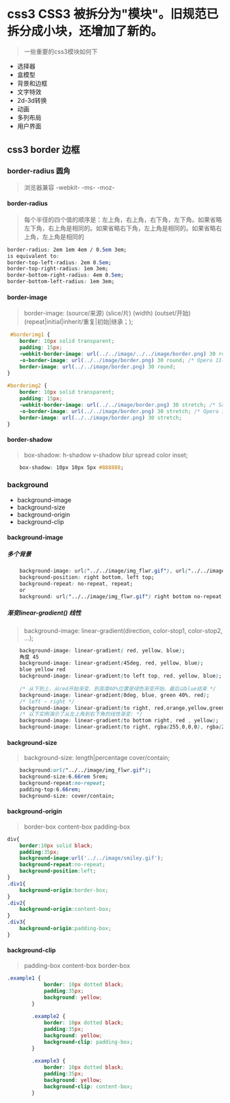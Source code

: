# css3 CSS3 被拆分为"模块"。旧规范已拆分成小块，还增加了新的。
> 一些重要的css3模块如何下
- 选择器
- 盒模型
- 背景和边框
- 文字特效
- 2d-3d转换
- 动画
- 多列布局
- 用户界面

## css3 border 边框

### border-radius 圆角
> 浏览器兼容 -webkit- -ms- -moz-
#### border-radius 
> 每个半径的四个值的顺序是：左上角，右上角，右下角，左下角。如果省略左下角，右上角是相同的。如果省略右下角，左上角是相同的。如果省略右上角，左上角是相同的
~~~css
border-radius: 2em 1em 4em / 0.5em 3em;
is equivalent to:
border-top-left-radius: 2em 0.5em;
border-top-right-radius: 1em 3em;
border-bottom-right-radius: 4em 0.5em;
border-bottom-left-radius: 1em 3em;
~~~

#### border-image
> border-image: (source/来源) (slice/片) (width) (outset/开始) (repeat|initial|inherit/重复|初始|继承；);
~~~css
 #borderimg1 { 
    border: 10px solid transparent;
    padding: 15px;
    -webkit-border-image: url(../../image/../../image/border.png) 30 round; /* Safari 3.1-5 */
    -o-border-image: url(../../image/border.png) 30 round; /* Opera 11-12.1 */
    border-image: url(../../image/border.png) 30 round;
}
    
#borderimg2 { 
    border: 10px solid transparent;
    padding: 15px;
    -webkit-border-image: url(../../image/border.png) 30 stretch; /* Safari 3.1-5 */
    -o-border-image: url(../../image/border.png) 30 stretch; /* Opera 11-12.1 */
    border-image: url(../../image/border.png) 30 stretch;
}
~~~

#### border-shadow
> box-shadow: h-shadow v-shadow blur spread color inset;
~~~css
    box-shadow: 10px 10px 5px #888888;
~~~

### background
- background-image
- background-size
- background-origin
- background-clip

#### background-image

##### 多个背景
~~~css
    background-image: url("../../image/img_flwr.gif"), url("../../image/paper.gif");
    background-position: right bottom, left top;
    background-repeat: no-repeat, repeat;
    or
    background: url("../../image/img_flwr.gif") right bottom no-repeat, url("../../image/paper.gif") left top repeat;
~~~

##### 渐变linear-gradient() 线性
> background-image: linear-gradient(direction, color-stop1, color-stop2, ...);
~~~css
    background-image: linear-gradient( red, yellow, blue);
    角度 45
    background-image: linear-gradient(45deg, red, yellow, blue);
    blue yellow red
    background-image: linear-gradient(to left top, red, yellow, blue);
    
    /* 从下到上，从red开始渐变、到高度40%位置是绿色渐变开始、最后以blue结束 */
    background-image: linear-gradient(0deg, blue, green 40%, red);
    /* left ~ right */
    background-image: linear-gradient(to right, red,orange,yellow,green,blue,indigo,violet);
    /* 以下实例演示了从左上角到右下角的线性渐变: */
    background-image: linear-gradient(to bottom right, red , yellow);
    background-image: linear-gradient(to right, rgba(255,0,0,0), rgba(255,0,0,1));

~~~

#### background-size
> background-size: length|percentage cover/contain;
~~~css
    background:url("../../image/img_flwr.gif");
    background-size:6.66rem 5rem;
    background-repeat:no-repeat;
    padding-top:6.66rem;
    background-size: cover/contain;
~~~

#### background-origin
> border-box content-box padding-box
~~~css
div{
    border:10px solid black;
    padding:35px;
    background-image:url('../../image/smiley.gif');
    background-repeat:no-repeat;
    background-position:left;
}
.div1{
    background-origin:border-box;
}
.div2{
    background-origin:content-box;
}
.div3{
    background-origin:padding-box;
}
~~~

#### background-clip
> padding-box content-box border-box
~~~css
.example1 {
            border: 10px dotted black;
            padding:35px;
            background: yellow;
        }
        
        .example2 {
            border: 10px dotted black;
            padding:35px;
            background: yellow;
            background-clip: padding-box;
        }
        
        .example3 {
            border: 10px dotted black;
            padding:35px;
            background: yellow;
            background-clip: content-box;
        }
~~~